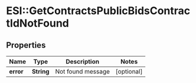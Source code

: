 # ESI::GetContractsPublicBidsContractIdNotFound

## Properties
Name | Type | Description | Notes
------------ | ------------- | ------------- | -------------
**error** | **String** | Not found message | [optional] 

